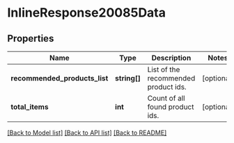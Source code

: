 # InlineResponse20085Data

## Properties
Name | Type | Description | Notes
------------ | ------------- | ------------- | -------------
**recommended_products_list** | **string[]** | List of the recommended product ids. | [optional] 
**total_items** | **int** | Count of all found product ids. | [optional] 

[[Back to Model list]](../../README.md#documentation-for-models) [[Back to API list]](../../README.md#documentation-for-api-endpoints) [[Back to README]](../../README.md)

